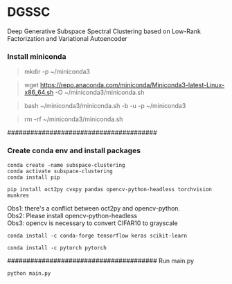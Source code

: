 # DGSSC
Deep Generative Subspace Spectral Clustering based on Low-Rank Factorization and Variational Autoencoder

### Install miniconda #################

> mkdir -p ~/miniconda3
 
>wget https://repo.anaconda.com/miniconda/Miniconda3-latest-Linux-x86_64.sh -O ~/miniconda3/miniconda.sh

>bash ~/miniconda3/miniconda.sh -b -u -p ~/miniconda3

>rm -rf ~/miniconda3/miniconda.sh

#######################################
### Create conda env and install packages ###
```
conda create -name subspace-clustering
conda activate subspace-clustering
conda install pip
```

```
pip install oct2py cvxpy pandas opencv-python-headless torchvision munkres
```

Obs1: there's a conflict between oct2py and opencv-python.
<br>Obs2: Please install opencv-python-headless
<br>Obs3: opencv is necessary to convert CIFAR10 to grayscale

```
conda install -c conda-forge tensorflow keras scikit-learn
```

``` 
conda install -c pytorch pytorch
```

#######################################
Run main.py
``` 
python main.py
```
